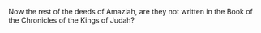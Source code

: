 Now the rest of the deeds of Amaziah, are they not written in the Book of the Chronicles of the Kings of Judah?
